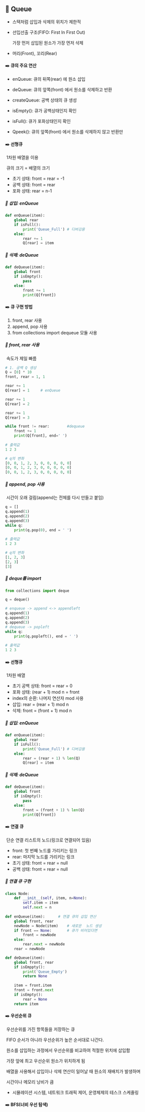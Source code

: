 ## :bookmark_tabs:  Queue

 * 스택처럼 삽입과 삭제의 위치가 제한적

 * 선입선출 구조(FIFO: First In First Out)

   가장 먼저 삽입된 원소가 가장 먼저 삭제
   
* 머리(Front), 꼬리(Rear)



#### :black_nib: 큐의 주요 연산

* enQueue: 큐의 뒤쪽(rear) 에 원소 삽입

* deQueue: 큐의 앞쪽(front) 에서 원소를 삭제하고 반환

* createQueue: 공백 상태의 큐 생성

* isEmpty(): 큐가 공백상태인지 확인

* isFull(): 큐가 포화상태인지 확인

* Qpeek(): 큐의 앞쪽(front) 에서 원소를 삭제하지 않고 반환만



#### :black_nib: 선형큐

​	1차원 배열을 이용

​	큐의 크기 = 배열의 크기

* 초기 상태: front = rear = -1
* 공백 상태: front = rear
* 포화 상태: rear = n-1



##### :whale2: 삽입: enQueue

```python
def enQueue(item):
    global rear
    if isFull():
        print('Queue_Full') # 디버깅용
    else:
        rear += 1
        Q[rear] = item
```



##### :whale2: 삭제: deQueue

```python
def deQueue(item):
    global front
    if isEmpty():
        pass
    else:
        front += 1
        print(Q[front])
```



#### :black_nib: 큐 구현 방법

1. front, rear 사용
2. append, pop 사용
3. from collections import dequeue 모듈 사용

#### 

##### :whale2: front, rear 사용

​	속도가 제일 빠름

```python
# 1. 공백 Q 생성
Q = [0] * 10
front, rear = 1, 1

rear += 1
Q[rear] = 1		# enQueue

rear += 1
Q[rear] = 2

rear += 1
Q[rear] = 3

while front != rear:		#dequeue
    front += 1
    print(Q[front], end=' ')
    
# 출력값
1 2 3

# q의 변화
[0, 0, 1, 2, 3, 0, 0, 0, 0, 0]
[0, 0, 1, 2, 3, 0, 0, 0, 0, 0]
[0, 0, 1, 2, 3, 0, 0, 0, 0, 0]
```



##### :whale2: append, pop 사용

​	시간이 오래 걸림(append는 전체를 다시 만들고 붙임)

```python
q = []
q.append(1)
q.append(2)
q.append(3)
while q:
    print(q.pop(0), end = ' ')
    
# 출력값
1 2 3

# q의 변화
[1, 2, 3]
[2, 3]
[3]
```



##### :whale2: deque를 import

```python
from collections import deque

q = deque()

# enqueue -> append <-> appendleft
q.append(1)
q.append(2)
q.append(3)
# dequeue -> popleft
while q:
    print(q.popleft(), end = ' ')
    
# 출력값
1 2 3
```



#### :black_nib: 선형큐

​	1차원 배열

* 초기 공백 상태: front = rear = 0
* 포화 상태: (rear + 1) mod n = front
* index의 순환: 나머지 연산자 mod 사용
* 삽입: rear = (rear + 1) mod n
* 삭제: front = (front + 1) mod n



##### :whale2: 삽입: enQueue

```python
def enQueue(item):
    global rear
    if isFull():
        print('Queue_Full') # 디버깅용
    else:
        rear = (rear + 1) % len(Q)
        Q[rear] = item
```



##### :whale2: 삭제: deQueue

```python
def deQueue(item):
    global front
    if isEmpty():
        pass
    else:
        front = (front + 1) % len(Q)
        print(Q[front])
```



#### :black_nib: 연결 큐

​	단순 연결 리스트의 노드(링크로 연결되어 있음)

* front: 첫 번째 노드를 가리키는 링크
* rear: 마지막 노드를 가리키는 링크
* 초기 상태: front = rear = null
* 공백 상태: front = rear = null



##### :whale2: 연결 큐 구현

```python
class Node:
    def __init__(self, item, n=None):
        self.item = item
        self.next = n
        
def enQueue(item):		# 연결 큐의 삽입 연산
    global front, rear
    newNode = Node(item)	# 새로운  노드 생성
    if front == None:		# 큐가 비어있다면
        front = newNode
    else:
        rear.next = newNode
    rear = newNode

def deQueue(item):
    global front, rear
    if isEmppty():
        print('Queue_Empty')
        return None
    
    item = front.item
    front = front.next
    if isEmpty():
        rear = None
    return item
```



#### :black_nib: 우선순위 큐

​	우선순위를 가진 항목들을 저장하는 큐

​	FIFO 순서가 아니라 우선순위가 높은 순서대로 나간다.

​	원소를 삽입하는 과정에서 우선순위를 비교하여 적절한 위치에 삽입함

​	가장 앞에 최고 우선순위 원소가 위치하게 됨

​	배열을 사용해서 삽입이나 삭제 연산이 일어날 때 원소의 재배치가 발생하며

​	시간이나 메모리 낭비가 큼

* 시뮬레이션 시스템, 네트워크 트래픽 제어, 운영체제의 테스크 스케줄링



#### :black_nib: BFS(너비 우선 탐색)

